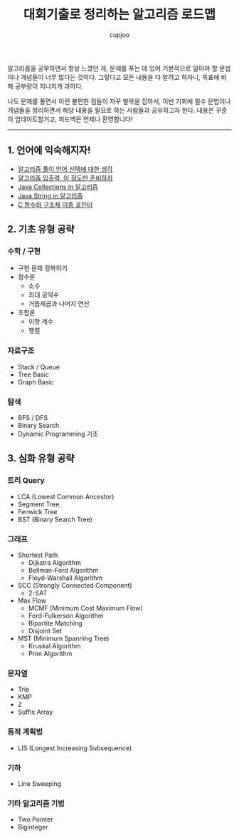 ﻿---
layout: post
title: "대회기출로 정리하는 알고리즘 로드맵"
author: cupjoo
categories: [알고리즘]
image: assets/images/2020-01-28/1.png
featured: true
hidden: true
---

알고리즘을 공부하면서 항상 느꼈던 게, 문제를 푸는 데 있어 기본적으로 알아야 할 문법이나 개념들이 너무 많다는 것이다. 그렇다고 모든 내용을 다 알려고 하자니, 목표에 비해 공부량이 지나치게 과하다.

나도 문제를 풀면서 이런 불편한 점들이 자꾸 발목을 잡아서, 이번 기회에 필수 문법이나 개념들을 정리하면서 해당 내용을 필요로 하는 사람들과 공유하고자 한다. 내용은 꾸준히 업데이트할거고, 피드백은 언제나 환영합니다!

---

## 1. 언어에 익숙해지자!

- [알고리즘 풀이 언어 선택에 대한 생각](https://cupjoo.github.io/알고리즘-풀이-언어-선택에-대한-생각)
- [알고리즘 입출력, 이 정도만 준비하자](https://cupjoo.github.io/알고리즘-입출력-이-정도만-준비하자)
- [Java Collections in 알고리즘](https://cupjoo.github.io/Java-Collections-in-알고리즘)
- [Java String in 알고리즘](https://cupjoo.github.io/Java-String-in-알고리즘)
- [C 함수와 구조체 이중 포인터](https://cupjoo.github.io/C-함수와-구조체-이중-포인터)

## 2. 기초 유형 공략

### 수학 / 구현

- 구현 문제 정복하기
- 정수론
  - 소수
  - 최대 공약수
  - 거듭제곱과 나머지 연산
- 조합론
  - 이항 계수
  - 행렬

### 자료구조

- Stack / Queue
- Tree Basic
- Graph Basic

### 탐색

- BFS / DFS
- Binary Search
- Dynamic Programming 기초

## 3. 심화 유형 공략

### 트리 Query

- LCA (Lowest Common Ancestor)
- Segment Tree
- Fenwick Tree
- BST (Binary Search Tree)

### 그래프

- Shortest Path
  - Dijkstra Algorithm
  - Bellman-Ford Algorithm
  - Floyd-Warshall Algorithm
- SCC (Strongly Connected Component)
  - 2-SAT
- Max Flow
  - MCMF (Minimum Cost Maximum Flow)
  - Ford-Fulkerson Algorithm
  - Bipartite Matching
  - Disjoint Set
- MST (Minimum Spanning Tree)
  - Kruskal Algorithm
  - Prim Algorithm

### 문자열

- Trie
- KMP
- Z
- Suffix Array

### 동적 계획법

- LIS (Longest Increasing Subsequence)

### 기하

- Line Sweeping

### 기타 알고리즘 기법

- Two Pointer
- Biginteger
